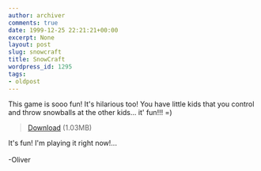 ```yaml
---
author: archiver
comments: true
date: 1999-12-25 22:21:21+00:00
excerpt: None
layout: post
slug: snowcraft
title: SnowCraft
wordpress_id: 1295
tags:
- oldpost
---
```


This game is sooo fun! It's hilarious too! You have little kids that you control and throw snowballs at the other kids... it' fun!!! =) <blockquote><a href="http://www.oliverweb.com/stuff/sc.exe">Download</a> (1.03MB)</blockquote>It's fun! I'm playing it right now!...<br /><br />-Oliver